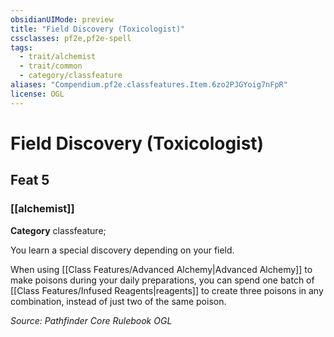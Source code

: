 ```yaml
---
obsidianUIMode: preview
title: "Field Discovery (Toxicologist)"
cssclasses: pf2e,pf2e-spell
tags:
  - trait/alchemist
  - trait/common
  - category/classfeature
aliases: "Compendium.pf2e.classfeatures.Item.6zo2PJGYoig7nFpR"
license: OGL
---
```

# Field Discovery (Toxicologist)
## Feat 5
### [[alchemist]]

**Category** classfeature; 




You learn a special discovery depending on your field.

When using [[Class Features/Advanced Alchemy|Advanced Alchemy]] to make poisons during your daily preparations, you can spend one batch of [[Class Features/Infused Reagents|reagents]] to create three poisons in any combination, instead of just two of the same poison.

*Source: Pathfinder Core Rulebook*
*OGL*